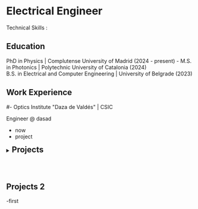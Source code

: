 
# Electrical Engineer
Technical Skills :

## Education 
PhD in Physics | Complutense University of Madrid (2024 - present)	  -
M.S. in Photonics	| Polytechnic University of Catalonia  (2024)	 			       
B.S. in Electrical and Computer Engineering | University of Belgrade (2023)

  
## Work Experience

#- Optics Institute "Daza de Valdés" | CSIC 			

Engineer @ dasad
- now
- project


<details>

  <summary><strong style="font-size: 21px;">Projects</strong><p>&nbsp;</p></summary>

  This is the content inside the collapsible section.
  
  You can add more text, links, or even images here.
  
</details>

## Projects 2
-first


